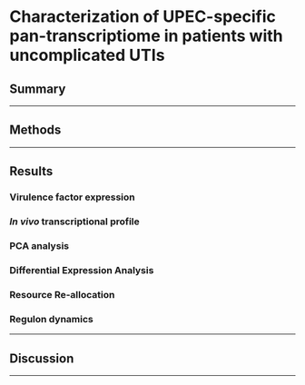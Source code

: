 # Characterization of UPEC-specific pan-transcriptiome in patients with uncomplicated UTIs

## Summary

----------

## Methods

-----------

## Results

### Virulence factor expression
### *In vivo* transcriptional profile
### PCA analysis
### Differential Expression Analysis
### Resource Re-allocation
### Regulon dynamics

--------

## Discussion


-------
